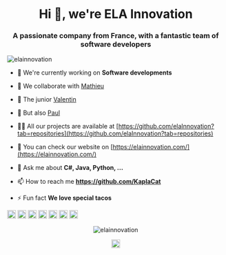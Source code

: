 <h1 align="center">Hi 👋, we're ELA Innovation</h1>
<h3 align="center">A passionate company from France, with a fantastic team of software developers</h3>
<p align="left"> <img src="https://komarev.com/ghpvc/?username=elainnovation" alt="elainnovation" /> </p>

- 🔭 We're currently working on **Software developments**

- 👯 We collaborate with [Mathieu](https://github.com/matbuster)

- 🤔 The junior [Valentin](https://github.com/KaplaCat)

- 👯 But also [Paul](https://github.com/pfournier09)

- 👨‍💻 All our projects are available at [https://github.com/elaInnovation?tab=repositories](https://github.com/elaInnovation?tab=repositories)

- 📝 You can check our website on [https://elainnovation.com/](https://elainnovation.com/)

- 💬 Ask me about **C#, Java, Python, ...**

- 📫 How to reach me **https://github.com/KaplaCat**

- ⚡ Fun fact **We love special tacos**

<p align="left"><img src="https://konpa.github.io/devicon/devicon.git/icons/android/android-original-wordmark.svg" alt="android" width="20" height="20"/> <img src="https://konpa.github.io/devicon/devicon.git/icons/c/c-original.svg" alt="c" width="20" height="20"/> <img src="https://konpa.github.io/devicon/devicon.git/icons/cplusplus/cplusplus-original.svg" alt="cplusplus" width="20" height="20"/> <img src="https://konpa.github.io/devicon/devicon.git/icons/csharp/csharp-original.svg" alt="csharp" width="20" height="20"/> <img src="https://konpa.github.io/devicon/devicon.git/icons/java/java-original-wordmark.svg" alt="java" width="20" height="20"/> <img src="https://konpa.github.io/devicon/devicon.git/icons/python/python-original-wordmark.svg" alt="python" width="20" height="20"/> <img src="https://konpa.github.io/devicon/devicon.git/icons/swift/swift-original-wordmark.svg" alt="swift" width="20" height="20"/></p><p align="center"> <img src="https://github-readme-stats.vercel.app/api?username=elainnovation&show_icons=true" alt="elainnovation" /> </p>

<p align="center">
<a href="https://linkedin.com/in/ela-innovation-france" target="blank"><img align="center" src="https://cdn.jsdelivr.net/npm/simple-icons@3.0.1/icons/linkedin.svg" alt="ela-innovation-france" height="20" width="20" /></a>
</p>
